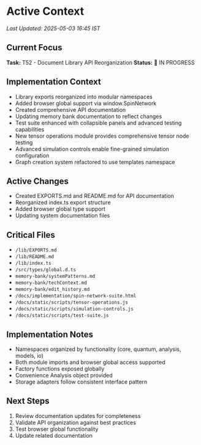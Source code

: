 # Active Context
*Last Updated: 2025-05-03 16:45 IST*

## Current Focus
**Task:** T52 - Document Library API Reorganization
**Status:** 🔄 IN PROGRESS

## Implementation Context
- Library exports reorganized into modular namespaces
- Added browser global support via window.SpinNetwork
- Created comprehensive API documentation
- Updating memory bank documentation to reflect changes
- Test suite enhanced with collapsible panels and advanced testing capabilities
- New tensor operations module provides comprehensive tensor node testing
- Advanced simulation controls enable fine-grained simulation configuration
- Graph creation system refactored to use templates namespace

## Active Changes
- Created EXPORTS.md and README.md for API documentation
- Reorganized index.ts export structure
- Added browser global type support
- Updating system documentation files

## Critical Files
- `/lib/EXPORTS.md`
- `/lib/README.md`
- `/lib/index.ts`
- `/src/types/global.d.ts`
- `memory-bank/systemPatterns.md`
- `memory-bank/techContext.md`
- `memory-bank/edit_history.md`
- `/docs/implementation/spin-network-suite.html`
- `/docs/static/scripts/tensor-operations.js`
- `/docs/static/scripts/simulation-controls.js`
- `/docs/static/scripts/test-suite.js`

## Implementation Notes
- Namespaces organized by functionality (core, quantum, analysis, models, io)
- Both module imports and browser global access supported
- Factory functions exposed globally
- Convenience Analysis object provided
- Storage adapters follow consistent interface pattern

## Next Steps
1. Review documentation updates for completeness
2. Validate API organization against best practices
3. Test browser global functionality
4. Update related documentation